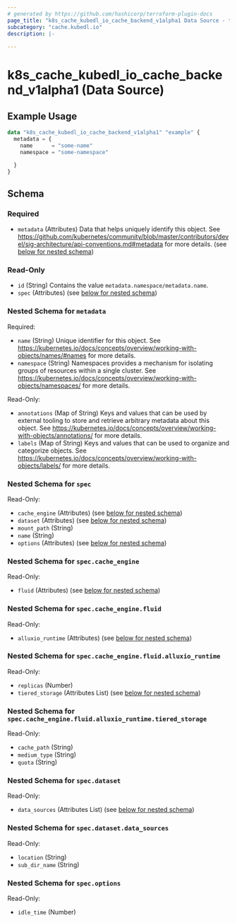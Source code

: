 ```yaml
---
# generated by https://github.com/hashicorp/terraform-plugin-docs
page_title: "k8s_cache_kubedl_io_cache_backend_v1alpha1 Data Source - terraform-provider-k8s"
subcategory: "cache.kubedl.io"
description: |-
  
---
```


# k8s_cache_kubedl_io_cache_backend_v1alpha1 (Data Source)



## Example Usage

```terraform
data "k8s_cache_kubedl_io_cache_backend_v1alpha1" "example" {
  metadata = {
    name      = "some-name"
    namespace = "some-namespace"

  }
}
```

<!-- schema generated by tfplugindocs -->
## Schema

### Required

- `metadata` (Attributes) Data that helps uniquely identify this object. See https://github.com/kubernetes/community/blob/master/contributors/devel/sig-architecture/api-conventions.md#metadata for more details. (see [below for nested schema](#nestedatt--metadata))

### Read-Only

- `id` (String) Contains the value `metadata.namespace/metadata.name`.
- `spec` (Attributes) (see [below for nested schema](#nestedatt--spec))

<a id="nestedatt--metadata"></a>
### Nested Schema for `metadata`

Required:

- `name` (String) Unique identifier for this object. See https://kubernetes.io/docs/concepts/overview/working-with-objects/names/#names for more details.
- `namespace` (String) Namespaces provides a mechanism for isolating groups of resources within a single cluster. See https://kubernetes.io/docs/concepts/overview/working-with-objects/namespaces/ for more details.

Read-Only:

- `annotations` (Map of String) Keys and values that can be used by external tooling to store and retrieve arbitrary metadata about this object. See https://kubernetes.io/docs/concepts/overview/working-with-objects/annotations/ for more details.
- `labels` (Map of String) Keys and values that can be used to organize and categorize objects. See https://kubernetes.io/docs/concepts/overview/working-with-objects/labels/ for more details.


<a id="nestedatt--spec"></a>
### Nested Schema for `spec`

Read-Only:

- `cache_engine` (Attributes) (see [below for nested schema](#nestedatt--spec--cache_engine))
- `dataset` (Attributes) (see [below for nested schema](#nestedatt--spec--dataset))
- `mount_path` (String)
- `name` (String)
- `options` (Attributes) (see [below for nested schema](#nestedatt--spec--options))

<a id="nestedatt--spec--cache_engine"></a>
### Nested Schema for `spec.cache_engine`

Read-Only:

- `fluid` (Attributes) (see [below for nested schema](#nestedatt--spec--cache_engine--fluid))

<a id="nestedatt--spec--cache_engine--fluid"></a>
### Nested Schema for `spec.cache_engine.fluid`

Read-Only:

- `alluxio_runtime` (Attributes) (see [below for nested schema](#nestedatt--spec--cache_engine--fluid--alluxio_runtime))

<a id="nestedatt--spec--cache_engine--fluid--alluxio_runtime"></a>
### Nested Schema for `spec.cache_engine.fluid.alluxio_runtime`

Read-Only:

- `replicas` (Number)
- `tiered_storage` (Attributes List) (see [below for nested schema](#nestedatt--spec--cache_engine--fluid--alluxio_runtime--tiered_storage))

<a id="nestedatt--spec--cache_engine--fluid--alluxio_runtime--tiered_storage"></a>
### Nested Schema for `spec.cache_engine.fluid.alluxio_runtime.tiered_storage`

Read-Only:

- `cache_path` (String)
- `medium_type` (String)
- `quota` (String)





<a id="nestedatt--spec--dataset"></a>
### Nested Schema for `spec.dataset`

Read-Only:

- `data_sources` (Attributes List) (see [below for nested schema](#nestedatt--spec--dataset--data_sources))

<a id="nestedatt--spec--dataset--data_sources"></a>
### Nested Schema for `spec.dataset.data_sources`

Read-Only:

- `location` (String)
- `sub_dir_name` (String)



<a id="nestedatt--spec--options"></a>
### Nested Schema for `spec.options`

Read-Only:

- `idle_time` (Number)
